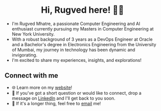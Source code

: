 
<h1 align="center">Hi, Rugved here! 👋🏼</h1>

- I'm Rugved Mhatre, a passionate Computer Engineering and AI enthusiast currently pursuing my Masters in Computer Engineering at New York University.
- With a robust background of 3 years as a DevOps Engineer at Oracle and a Bachelor's degree in Electronics Engineering from the University of Mumbai, my journey in technology has been dynamic and invigorating.
- I'm excited to share my experiences, insights, and explorations!

## Connect with me
- 🌐 Learn more on my [website](https://rugvedmhatre.github.io/)!
- :necktie: If you've got a short question or would like to connect, drop a message on [LinkedIn](https://www.linkedin.com/in/rugved-mhatre/) and I'll get back to you soon.
- :email: If it's a longer thing, feel free to [email](mailto:rugved.mhatre+web@nyu.edu) me!


